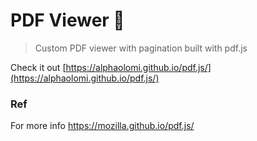 # PDF Viewer 📃

> Custom PDF viewer with pagination built with pdf.js

Check it out [https://alphaolomi.github.io/pdf.js/](https://alphaolomi.github.io/pdf.js/)


### Ref
For more info https://mozilla.github.io/pdf.js/
